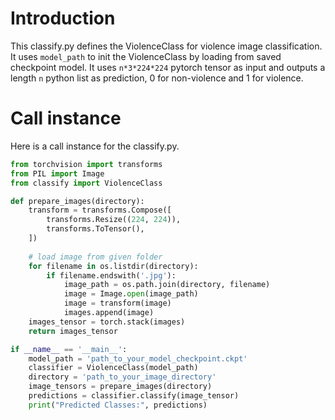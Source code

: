 # Introduction

This classify.py defines the ViolenceClass for violence image classification. It uses `model_path` to init the ViolenceClass by loading from saved checkpoint model. It  uses `n*3*224*224` pytorch tensor as input and outputs a length `n` python list as prediction, 0 for non-violence and 1 for violence.



# Call instance

Here is a call instance for the classify.py.

```python
from torchvision import transforms
from PIL import Image
from classify import ViolenceClass

def prepare_images(directory):
    transform = transforms.Compose([
        transforms.Resize((224, 224)),
        transforms.ToTensor(),
    ])
    
    # load image from given folder
    for filename in os.listdir(directory):
        if filename.endswith('.jpg'):
            image_path = os.path.join(directory, filename)
            image = Image.open(image_path)
            image = transform(image)
            images.append(image)
    images_tensor = torch.stack(images)
    return images_tensor

if __name__ == '__main__':
    model_path = 'path_to_your_model_checkpoint.ckpt'
    classifier = ViolenceClass(model_path)
    directory = 'path_to_your_image_directory'
    image_tensors = prepare_images(directory)
    predictions = classifier.classify(image_tensor)
    print("Predicted Classes:", predictions)

```

